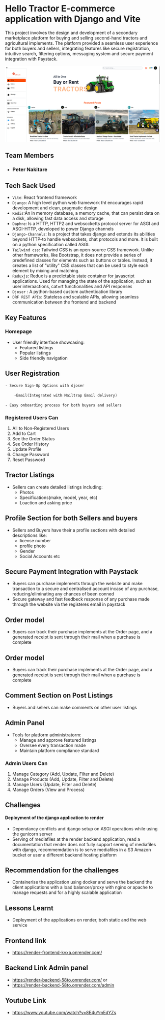 # Hello Tractor E-commerce application with Django and Vite

This project involves the design and development of a secondary marketplace platform for buying and selling second-hand tractors and agricultural implements. The platform provided a seamless user experience for both buyers and sellers, integrating features like secure registration, intuitive search, filtering options, messaging system and secure payment integration with Paystack.

![plot](./client/src/assets/Screenshot%20from%202024-11-26%2008-09-32.png)

## Team Members
- ### Peter Nakitare

## Tech Sack Used
- `Vite`: React frontend framework
- `Django`: A high level python web framework tht encourages rapid development and clean, pragmatic design
- `Redis`:An in memory database, a memory cache, that can persist data on a disk, allowing fast data access and storage
- `Daphne`: Is a HTTP, HTTP2 and websocketts protocol server for ASGI and ASGI-HTTP, developed to power Django channels
- `Django-Channels`: Is a project that takes django and extends its abilities beyond HTTP-to handle websockets, chat protocols and more. It is built on a python specification called ASGI.
- `Tailwind css`: Tailwind CSS is an open-source CSS framework. Unlike other frameworks, like Bootstrap, it does not provide a series of predefined classes for elements such as buttons or tables. Instead, it creates a list of "utility" CSS classes that can be used to style each element by mixing and matching.
- `Reduxjs`: Redux is a predictable state container for javascript applications. Used for managing the state of the application, such as user interaactions, cat=rt functionalities and API responses
- `Djoser` : A python-based custom authentication library
- `DRF REST APIs`: Stateless and scalable APIs, allowing seamless communication between the frontend and backend

## Key Features

 ### Homepage

- User friendly interface showcasing:
     - Featured listings
     - Popular listings
     - Side friendly navigation

## User Registration
    - Secure Sign-Up Options with djoser

        -Email(Integrated with Mailtrap Email delivery)

    - Easy onboarding process for both buyers and sellers

### Registered Users Can 
1. All to Non-Registered Users
2. Add to Cart
4. See the Order Status
5. See Order History
6. Update Profile 
7. Change Password
8. Reset Password

## Tractor Listings
- Sellers can create detailed listings including:
    - Photos
    - Specifications(make, model, year, etc)
    - Loaction and asking price

## Profile Section for both Sellers and buyers
- Sellers and Buyers have their a profile sections with detailed descriptions like:
    - license number
    - profile photo
    - Gender
    - Social Accounts etc

## Secure Payment Integration with Paystack
- Buyers can purchase implements through the website and make transaction to a secure and centralised account incase of any purchase, reducing/eliminating any chances of been conned
- Secure gateway and fast feedbeck response of any purchase made through the website via the registeres email in paystack 

## Order model 
- Buyers can track their purchase implements at the Order page, and a generated receipt is sent through their mail when a purchase is complete

## Order model 
- Buyers can track their purchase implements at the Order page, and a generated receipt is sent through their mail when a purchase is complete

## Comment Section on Post Listings
-  Buyers and sellers can make comments on other user listings

## Admin Panel 
- Tools for platform administratorm:
    - Manage and approve featured listings
    - Oversee every transaction made
    - Maintain platform compliance standard

 ### Admin Users Can
1. Manage Category (Add, Update, Filter and Delete)
2. Manage Products (Add, Update, Filter and Delete)
3. Manage Users (Update, Filter and Delete)
4. Manage Orders (View and Process)

## Challenges 
 #### Deployment of the django application to render
- Dependancy conflicts and django setup on ASGI operations while using the gunicorn server
- Serving of mediafiles at the render backend application, read a documentation that render does not fully support serving of mediafiles with django, recommemdation is to serve mediafiles in a S3 Amazon bucket or user a different backend hosting platform

## Recommendation for the challenges
- Containerise the application using docker and serve the backend the client applications with a load balancer/proxy with nginx or apache to manage requests and for a highly scalable application

## Lessons Learnt

- Deployment of the applications on render, both static and the web service

## Frontend link
- https://render-frontend-kvxa.onrender.com/

## Backend Link Admin panel
- https://render-backend-58to.onrender.com/
    or 
- https://render-backend-58to.onrender.com/admin

## Youtube Link
- https://www.youtube.com/watch?v=8E4uYmEdYZs
